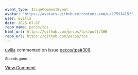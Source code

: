 ```yaml
---
event_type: IssueCommentEvent
avatar: "https://avatars.githubusercontent.com/u/17551415?"
user: uvilla
date: 2025-07-07
repo_name: pecos/tps
html_url: https://github.com/pecos/tps/pull/306
repo_url: https://github.com/pecos/tps
---
```


<a href='https://github.com/uvilla' target='_blank'>uvilla</a> commented on issue <a href='https://github.com/pecos/tps/pull/306' target='_blank'>pecos/tps#306</a>.

<small>Sounds good....</small>

<a href='https://github.com/pecos/tps/pull/306' target='_blank'>View Comment</a>